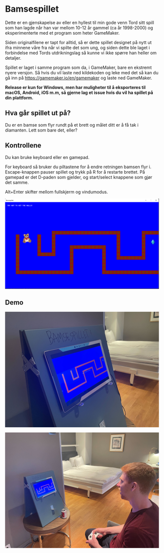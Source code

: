 # Bamsespillet

Dette er en gjenskapelse av eller en hyllest til min gode venn Tord sitt spill som han lagde når han var mellom 10-12 år gammel (ca år 1998-2000) og eksperimenterte med et program som heter GameMaker.

Siden originalfilene er tapt for alltid, så er dette spillet designet på nytt ut ifra minnene våre fra når vi spilte det som ung, og siden dette ble laget i forbindelse med Tords utdrikningslag så kunne vi ikke spørre han heller om detaljer.

Spillet er laget i samme program som da, i GameMaker, bare en ekstremt nyere versjon. Så hvis du vil laste ned kildekoden og leke med det så kan du gå inn på https://gamemaker.io/en/gamemaker og laste ned GameMaker. 

**Release er kun for Windows, men har muligheter til å eksporteres til macOS, Android, iOS m.m, så gjerne lag et issue hvis du vil ha spillet på din plattform.**

## Hva går spillet ut på?

Du er en bamse som flyr rundt på et brett og målet ditt er å få tak i diamanten. Lett som bare det, eller?

## Kontrollene

Du kan bruke keyboard eller en gamepad.

For keyboard så bruker du piltastene for å endre retningen bamsen flyr i. Escape-knappen pauser spillet og trykk på R for å restarte brettet.
På gamepad er det D-paden som gjelder, og start/select knappene som gjør det samme.

Alt+Enter skifter mellom fullskjerm og vindumodus.


![Skjermbilde av bamsespillet](github/bamsespillet.png)

## Demo

![Bamespillet på en Surface på en makeshift stand](github/demo2.jpg)

![Tord som spiller Bamsespillet igjen for første gang siden år 2000](github/demo1.jpg)
